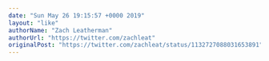 ```yaml
---
date: "Sun May 26 19:15:57 +0000 2019"
layout: "like"
authorName: "Zach Leatherman"
authorUrl: "https://twitter.com/zachleat"
originalPost: "https://twitter.com/zachleat/status/1132727088031653891"
---
```

